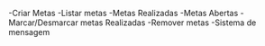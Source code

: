 -Criar Metas
-Listar metas
    -Metas Realizadas
    -Metas Abertas
-Marcar/Desmarcar metas Realizadas
-Remover metas
-Sistema de mensagem